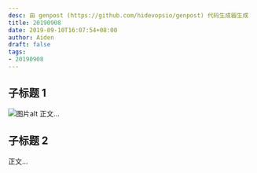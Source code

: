 ```yaml
---
desc: 由 genpost (https://github.com/hidevopsio/genpost) 代码生成器生成
title: 20190908
date: 2019-09-10T16:07:54+08:00
author: Aiden
draft: false
tags:
- 20190908
---
```


## 子标题 1
![图片alt](https://thumbnail0.baidupcs.com/thumbnail/86818cbcd81980991eaca20913c66e0a?fid=1506800556-250528-551885118739241&time=1568106000&rt=sh&sign=FDTAER-DCb740ccc5511e5e8fedcff06b081203-RD1qcCcQoEilx1l7naMcFzgQiLg%3D&expires=8h&chkv=0&chkbd=0&chkpc=&dp-logid=96848157137398824&dp-callid=0&size=c710_u400&quality=100&vuk=-&ft=video)
正文...

## 子标题 2

正文...

